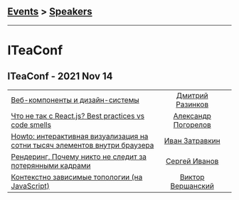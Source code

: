 ## [Events](../README.md) > [Speakers](../speakers.md)
---

# ITeaConf

## ITeaConf - 2021 Nov 14 
| | | |
| --- | :---: | --- |
| [Веб-компоненты и дизайн-системы](https://youtu.be/FAAUTESE28w)  |  [Дмитрий Разинков](../../speakers/Дмитрий%20Разинков.md)  |    |
| [Что не так с React.js? Best practices vs code smells](https://youtu.be/pCzbSJl2_RY)  |  [Александр Погорелов](../../speakers/Александр%20Погорелов.md)  |    |
| [Howto: интерактивная визуализация на сотни тысяч элементов внутри браузера](https://youtu.be/BxVerkAYBkA)  |  [Иван Затравкин](../../speakers/Иван%20Затравкин.md)  |    |
| [Рендеринг, Почему никто не следит за потерянными кадрами](https://youtu.be/znH3Jud-3hU)  |  [Сергей Иванов](../../speakers/Сергей%20Иванов.md)  |    |
| [Контекстно зависимые топологии (на JavaScript)](https://youtu.be/4Ah3m-26-QE)  |  [Виктор Вершанский](../../speakers/Виктор%20Вершанский.md)  |    |
